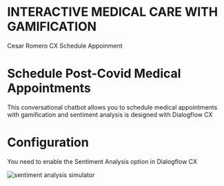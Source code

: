# INTERACTIVE MEDICAL CARE WITH GAMIFICATION
Cesar Romero CX Schedule Appoinment   

# Schedule Post-Covid Medical Appointments
This conversational chatbot allows you to schedule medical appointments with gamification and sentiment analysis is designed with Dialogflow CX

# Configuration
You need to enable the Sentiment Analysis option in Dialogflow CX

![sentiment analysis simulator](https://user-images.githubusercontent.com/89507161/130745536-f81b1dda-8294-440c-b707-b25d08e3870a.png)

